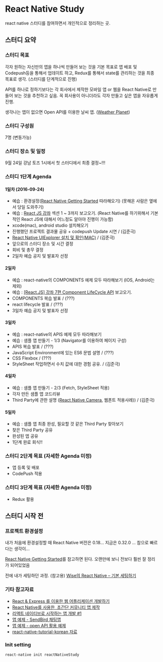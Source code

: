 # React Native Study

react native 스터디를 참여하면서 개인적으로 정리하는 곳.

## 스터디 요약

### 스터디 목표

각자 원하는 자신만의 앱을 하나씩 만들어 보는 것을 기본 목표로 앱 배포 및 Codepush등을 통해서 업데이트 하고, Redux를 통해서 state를 관리하는 것을 최종 목표로 생각. (스터디를 단계적으로 진행)

API를 하나로 정하기보다는 각 회사에서 제작한 모바일 앱 or 웹을 React Native로 만들어 보는 것을 추천하고 싶음. 꼭 회사용이 아니더라도 각자 만들고 싶은 앱을 자유롭게 진행.

생각나는 앱이 없으면 Open API를 이용한 날씨 앱. ([Weather Planet](https://developers.skplanetx.com/apidoc/kor/weather/))

### 스터디 구성원 

7명 (변동가능)

### 스터디 장소 및 일정

9월 24일 강남 토즈 1시에서 첫 스터디에서 최종 결정~!!!

### 스터디 1단계 Agenda

#### 1일차 (2016-09-24)

+ 예습 : 환경설정([React Native Getting Started](https://facebook.github.io/react-native/docs/getting-started.html) 따라해오기) (못해온 사람은 옆에서 당일 도와주기) 
+ 예습 : [React JS 강좌](https://www.inflearn.com/course/react-%ea%b0%95%ec%a2%8c-velopert/?action=curriculum) 섹션 1 ~ 3까지 보고오기. (React Native를 하기위해서 기본적인 React JS에 대해서 어느정도 알아야 진행이 가능함)
+ xcode(mac), android studio 설치해오기
+ 진행했던 프로젝트 결과물 공유 + codepush Update 시연 / (김준극)
+ [React Native UIExplorer 설치 및 확인(MAC)](http://wagunblog.com/wp/?p=2144) / (김준극)
+ 앞으로의 스터디 장소 및 시간 결정
+ 회비 및 총무 결정
+ 2일차 예습 공지 및 발표자 선정

#### 2일차

+ 예습 : react-native의 COMPONENTS 예제 모두 따라해보기 (IOS, Android는 제외)
+ 예습 : [[React.JS] 강좌 7편 Component LifeCycle API](https://velopert.com/1130) 보고오기.
+ COMPONENTS 복습 발표 / (???)
+ react lifecycle 발표 / (???)
+ 3일차 예습 공지 및 발표자 선정

#### 3일차

+ 예습 : react-native의 APIS 예제 모두 따라해보기
+ 예습 : 샘플 앱 만들기 - 1/3 (Navigator를 이용하여 페이지 구성)
+ APIS 복습 발표 / (???)
+ JavaScript Environment에 있는 ES6 문법 설명 / (???)
+ CSS Flexbox / (???)
+ StyleSheet 작업하면서 수치 값에 대한 경험 공유. / (김준극)

#### 4일차

+ 예습 : 샘플 앱 만들기 - 2/3 (Fetch, StyleSheet 적용)
+ 각자 만든 샘플 앱 코드리뷰
+ Third Party에 관한 설명 ([React Native Camera](https://github.com/remobile/react-native-camera), 웹폰트 적용사례)) / (김준극)

#### 5일차

+ 예습 : 샘플 앱 최종 완성, 필요할 것 같은 Third Party 찾아보기 
+ 찾은 Third Party 공유
+ 완성된 앱 공유
+ 1단계 완료 회식!!

### 스터디 2단계 목표 (자세한 Agenda 미정)

+ 앱 등록 및 배포
+ CodePush 적용

### 스터디 3단계 목표 (자세한 Agenda 미정)

+ Redux 활용

## 스터디 시작 전

### 프로젝트 환경설정

내가 처음에 환경설정할 때 React Native 버전은 0.18... 지금은 0.32.0 ... 참으로 빠르다는 생각이... 

[React Native Getting Started](https://facebook.github.io/react-native/docs/getting-started.html)를 참고하면 된다. 오랜만에 보니 전보다 훨씬 잘 정리가 되어있었음

전에 내가 세팅하던 과정. (참고용) [Wise의 React Native – 기본 세팅하기](http://wagunblog.com/wp/?p=1855)

### 기타 참고자료

* [React & Express 를 이용한 웹 어플리케이션 개발하기](https://www.inflearn.com/course/react-%EA%B0%95%EC%A2%8C-velopert/)
* [React Native를 사용한  초간단 커뮤니티 앱 제작](http://www.slideshare.net/taggon/react-native)
* [리액트 네이티브로 시작하는 앱 개발 #1](https://realm.io/kr/news/react-native/)
* [앱 예제 - SendBird 채팅앱](http://blog.sendbird.com/ko/tutorialreact-native%EC%97%90%EC%84%9C-%EC%B1%84%ED%8C%85-%EA%B5%AC%ED%98%84%ED%95%98%EA%B8%B0/)
* [앱 예제 - open API 활용 예제](https://github.com/kjk7034/RealTimeEmergencyDepartmentInfo)
* [react-native-tutorial-korean 자료](https://g6ling.gitbooks.io/react-native-tutorial-korean/content/1-1ko.html)

### Init setting

```
react-native init reactNativeStudy
```
